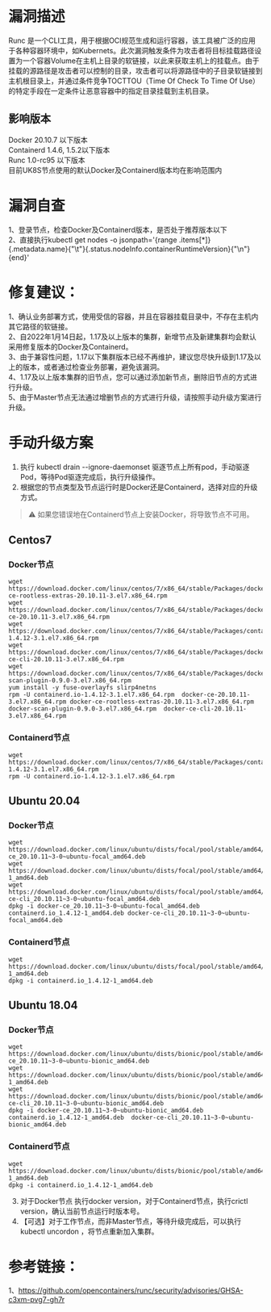 # 漏洞描述      
Runc 是一个CLI工具，用于根据OCI规范生成和运行容器，该工具被广泛的应用于各种容器环境中，如Kubernets。此次漏洞触发条件为攻击者将目标挂载路径设置为一个容器Volume在主机上目录的软链接，以此来获取主机上的挂载点。由于挂载的源路径是攻击者可以控制的目录，攻击者可以将源路径中的子目录软链接到主机根目录上，并通过条件竞争TOCTTOU（Time Of Check To Time Of Use）的特定手段在一定条件让恶意容器中的指定目录挂载到主机目录。      
## 影响版本      
Docker 20.10.7 以下版本      
Containerd 1.4.6, 1.5.2以下版本      
Runc 1.0-rc95 以下版本      
目前UK8S节点使用的默认Docker及Containerd版本均在影响范围内 
     
# 漏洞自查      
1、登录节点，检查Docker及Containerd版本，是否处于推荐版本以下      
2、直接执行kubectl get nodes  -o jsonpath='{range .items[*]}{.metadata.name}{"\t"}{.status.nodeInfo.containerRuntimeVersion}{"\n"}{end}'      

# 修复建议：      
1、确认业务部署方式，使用受信的容器，并且在容器挂载目录中，不存在主机内其它路径的软链接。      
2、自2022年1月14日起，1.17及以上版本的集群，新增节点及新建集群均会默认采用修复版本的Docker及Containerd。      
3、由于兼容性问题，1.17以下集群版本已经不再维护，建议您尽快升级到1.17及以上的版本，或者通过检查业务部署，避免该漏洞。      
4、1.17及以上版本集群的旧节点，您可以通过添加新节点，删除旧节点的方式进行升级。   
5、由于Master节点无法通过增删节点的方式进行升级，请按照手动升级方案进行升级。  
    
# 手动升级方案      
1. 执行 kubectl drain --ignore-daemonset <node> 驱逐节点上所有pod，手动驱逐Pod，等待Pod驱逐完成后，执行升级操作。      
2. 根据您的节点类型及节点运行时是Docker还是Containerd，选择对应的升级方式。
> ⚠️ 如果您错误地在Containerd节点上安装Docker，将导致节点不可用。
     
## Centos7       
### Docker节点      
```
wget https://download.docker.com/linux/centos/7/x86_64/stable/Packages/docker-ce-rootless-extras-20.10.11-3.el7.x86_64.rpm
wget https://download.docker.com/linux/centos/7/x86_64/stable/Packages/docker-ce-20.10.11-3.el7.x86_64.rpm
wget https://download.docker.com/linux/centos/7/x86_64/stable/Packages/containerd.io-1.4.12-3.1.el7.x86_64.rpm
wget https://download.docker.com/linux/centos/7/x86_64/stable/Packages/docker-ce-cli-20.10.11-3.el7.x86_64.rpm
wget https://download.docker.com/linux/centos/7/x86_64/stable/Packages/docker-scan-plugin-0.9.0-3.el7.x86_64.rpm
yum install -y fuse-overlayfs slirp4netns
rpm -U containerd.io-1.4.12-3.1.el7.x86_64.rpm  docker-ce-20.10.11-3.el7.x86_64.rpm docker-ce-rootless-extras-20.10.11-3.el7.x86_64.rpm   docker-scan-plugin-0.9.0-3.el7.x86_64.rpm  docker-ce-cli-20.10.11-3.el7.x86_64.rpm
```
### Containerd节点
```
wget https://download.docker.com/linux/centos/7/x86_64/stable/Packages/containerd.io-1.4.12-3.1.el7.x86_64.rpm
rpm -U containerd.io-1.4.12-3.1.el7.x86_64.rpm
```

## Ubuntu 20.04   
### Docker节点
```
wget https://download.docker.com/linux/ubuntu/dists/focal/pool/stable/amd64/docker-ce_20.10.11~3-0~ubuntu-focal_amd64.deb
wget https://download.docker.com/linux/ubuntu/dists/focal/pool/stable/amd64/containerd.io_1.4.12-1_amd64.deb
wget https://download.docker.com/linux/ubuntu/dists/focal/pool/stable/amd64/docker-ce-cli_20.10.11~3-0~ubuntu-focal_amd64.deb
dpkg -i docker-ce_20.10.11~3-0~ubuntu-focal_amd64.deb containerd.io_1.4.12-1_amd64.deb docker-ce-cli_20.10.11~3-0~ubuntu-focal_amd64.deb
```
### Containerd节点
```
wget https://download.docker.com/linux/ubuntu/dists/focal/pool/stable/amd64/containerd.io_1.4.12-1_amd64.deb
dpkg -i containerd.io_1.4.12-1_amd64.deb
```

## Ubuntu 18.04  
### Docker节点
```
wget https://download.docker.com/linux/ubuntu/dists/bionic/pool/stable/amd64/docker-ce_20.10.11~3-0~ubuntu-bionic_amd64.deb
wget https://download.docker.com/linux/ubuntu/dists/bionic/pool/stable/amd64/containerd.io_1.4.12-1_amd64.deb
wget https://download.docker.com/linux/ubuntu/dists/bionic/pool/stable/amd64/docker-ce-cli_20.10.11~3-0~ubuntu-bionic_amd64.deb
dpkg -i docker-ce_20.10.11~3-0~ubuntu-bionic_amd64.deb  containerd.io_1.4.12-1_amd64.deb  docker-ce-cli_20.10.11~3-0~ubuntu-bionic_amd64.deb
```
### Containerd节点      
```
wget https://download.docker.com/linux/ubuntu/dists/bionic/pool/stable/amd64/containerd.io_1.4.12-1_amd64.deb
dpkg -i containerd.io_1.4.12-1_amd64.deb
```      
3. 对于Docker节点 执行docker version，对于Containerd节点，执行crictl version，确认当前节点运行时版本号。      
4. 【可选】对于工作节点，而非Master节点，等待升级完成后，可以执行kubectl uncordon <node>，将节点重新加入集群。 
     
# 参考链接：      
1、https://github.com/opencontainers/runc/security/advisories/GHSA-c3xm-pvg7-gh7r
